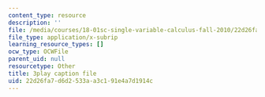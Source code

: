 ```yaml
---
content_type: resource
description: ''
file: /media/courses/18-01sc-single-variable-calculus-fall-2010/22d26fa7d6d2533aa3c191e4a7d1914c_4sTKcvYMNxk.vtt
file_type: application/x-subrip
learning_resource_types: []
ocw_type: OCWFile
parent_uid: null
resourcetype: Other
title: 3play caption file
uid: 22d26fa7-d6d2-533a-a3c1-91e4a7d1914c
---
```


